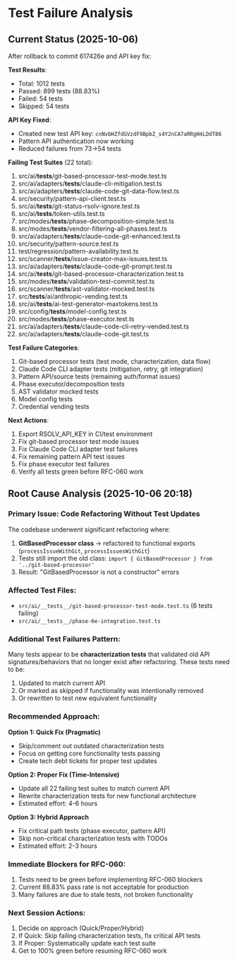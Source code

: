 # Test Failure Analysis

## Current Status (2025-10-06)

After rollback to commit 617426e and API key fix:

**Test Results**:
- Total: 1012 tests
- Passed: 899 tests (88.83%)
- Failed: 54 tests  
- Skipped: 54 tests

**API Key Fixed**:
- Created new test API key: `cnNvbHZfdGVzdF9BpbZ_s4Y2nCA7aRRgH4LDdT86`
- Pattern API authentication now working
- Reduced failures from 73→54 tests

**Failing Test Suites** (22 total):
1. src/ai/__tests__/git-based-processor-test-mode.test.ts
2. src/ai/adapters/__tests__/claude-cli-mitigation.test.ts
3. src/ai/adapters/__tests__/claude-code-git-data-flow.test.ts
4. src/security/pattern-api-client.test.ts
5. src/ai/__tests__/git-status-rsolv-ignore.test.ts
6. src/ai/__tests__/token-utils.test.ts
7. src/modes/__tests__/phase-decomposition-simple.test.ts
8. src/modes/__tests__/vendor-filtering-all-phases.test.ts
9. src/ai/adapters/__tests__/claude-code-git-enhanced.test.ts
10. src/security/pattern-source.test.ts
11. test/regression/pattern-availability.test.ts
12. src/scanner/__tests__/issue-creator-max-issues.test.ts
13. src/ai/adapters/__tests__/claude-code-git-prompt.test.ts
14. src/ai/__tests__/git-based-processor-characterization.test.ts
15. src/modes/__tests__/validation-test-commit.test.ts
16. src/scanner/__tests__/ast-validator-mocked.test.ts
17. src/__tests__/ai/anthropic-vending.test.ts
18. src/ai/__tests__/ai-test-generator-maxtokens.test.ts
19. src/config/__tests__/model-config.test.ts
20. src/modes/__tests__/phase-executor.test.ts
21. src/ai/adapters/__tests__/claude-code-cli-retry-vended.test.ts
22. src/ai/adapters/__tests__/claude-code-git.test.ts

**Test Failure Categories**:
1. Git-based processor tests (test mode, characterization, data flow)
2. Claude Code CLI adapter tests (mitigation, retry, git integration)
3. Pattern API/source tests (remaining auth/format issues)
4. Phase executor/decomposition tests
5. AST validator mocked tests
6. Model config tests
7. Credential vending tests

**Next Actions**:
1. Export RSOLV_API_KEY in CI/test environment
2. Fix git-based processor test mode issues
3. Fix Claude Code CLI adapter test failures  
4. Fix remaining pattern API test issues
5. Fix phase executor test failures
6. Verify all tests green before RFC-060 work


## Root Cause Analysis (2025-10-06 20:18)

### Primary Issue: Code Refactoring Without Test Updates

The codebase underwent significant refactoring where:
1. **GitBasedProcessor class** → refactored to functional exports (`processIssueWithGit`, `processIssuesWithGit`)
2. Tests still import the old class: `import { GitBasedProcessor } from '../git-based-processor'`
3. Result: "GitBasedProcessor is not a constructor" errors

### Affected Test Files:
- `src/ai/__tests__/git-based-processor-test-mode.test.ts` (6 tests failing)
- `src/ai/__tests__/phase-6e-integration.test.ts`

### Additional Test Failures Pattern:
Many tests appear to be **characterization tests** that validated old API signatures/behaviors that no longer exist after refactoring. These tests need to be:
1. Updated to match current API
2. Or marked as skipped if functionality was intentionally removed
3. Or rewritten to test new equivalent functionality

### Recommended Approach:

**Option 1: Quick Fix (Pragmatic)**
- Skip/comment out outdated characterization tests
- Focus on getting core functionality tests passing
- Create tech debt tickets for proper test updates

**Option 2: Proper Fix (Time-Intensive)**
- Update all 22 failing test suites to match current API
- Rewrite characterization tests for new functional architecture
- Estimated effort: 4-6 hours

**Option 3: Hybrid Approach**
- Fix critical path tests (phase executor, pattern API)
- Skip non-critical characterization tests with TODOs
- Estimated effort: 2-3 hours

### Immediate Blockers for RFC-060:
1. Tests need to be green before implementing RFC-060 blockers
2. Current 88.83% pass rate is not acceptable for production
3. Many failures are due to stale tests, not broken functionality

### Next Session Actions:
1. Decide on approach (Quick/Proper/Hybrid)
2. If Quick: Skip failing characterization tests, fix critical API tests
3. If Proper: Systematically update each test suite
4. Get to 100% green before resuming RFC-060 work
